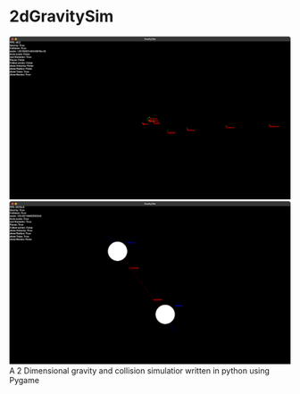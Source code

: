 # 2dGravitySim
![Screenshot1](Screenshots/img.png)
![Screenshot2](Screenshots/img_1.png)
A 2 Dimensional gravity and collision simulatior written in python using Pygame
